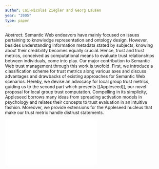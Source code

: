 ```yaml
---
author: Cai-Nicolas Ziegler and Georg Lausen
year: "2005"
type: paper
---
```

*Abstract.* 
Semantic Web endeavors have mainly focused on issues pertaining to knowledge representation and ontology design. However, besides understanding information metadata stated by subjects, knowing about their credibility becomes equally crucial. Hence, trust and trust metrics, conceived as computational means to evaluate trust relationships between individuals, come into play. Our major contribution to Semantic Web trust management through this work is twofold. First, we introduce a classification scheme for trust metrics along various axes and discuss advantages and drawbacks of existing approaches for Semantic Web scenarios. Hereby, we devise an advocacy for local group trust metrics, guiding us to the second part which presents [[Appleseed]], our novel proposal for local group trust computation. Compelling in its simplicity, Appleseed borrows many ideas from spreading activation models in psychology and relates their concepts to trust evaluation in an intuitive fashion. Moreover, we provide extensions for the Appleseed nucleus that make our trust metric handle distrust statements.

![](../public/28eb2c621035dab753656313d0b090f1.pdf)